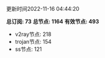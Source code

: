 更新时间2022-11-16 04:44:20

**总订阅: 73**
**总节点: 1164**
**有效节点: 493**
- v2ray节点: 218
- trojan节点: 154
- ss节点: 121
